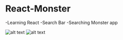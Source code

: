 # React-Monster

-Learning React
-Search Bar
-Searching Monster app



![alt text](https://github.com/NegruGeorge/React-Monster/tree/master/PhotoMonster/Capture.PNG)
![alt text](https://github.com/NegruGeorge/React-Monster/tree/master/PhotoMonster/search.PNG)
